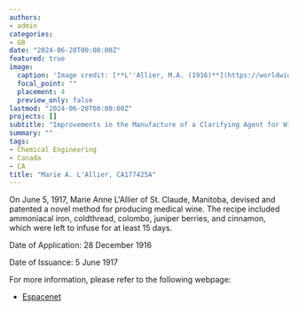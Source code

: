 ```yaml
---
authors:
- admin
categories:
- GB
date: "2024-06-20T00:00:00Z"
featured: true
image:
  caption: 'Image credit: [**L''Allier, M.A. (1916)**](https://worldwide.espacenet.com/patent/search/family/045297078/publication/CA177425A?q=pn%3DCA177425A)'
  focal_point: ""
  placement: 4
  preview_only: false
lastmod: "2024-06-20T00:00:00Z"
projects: []
subtitle: "Improvements in the Manufacture of a Clarifying Agent for Wine, Vinegar and Similar Liquids."
summary: ""
tags:
- Chemical Engineering
- Canada 
- CA
title: "Marie A. L'Allier, CA177425A"
---
```

On June 5, 1917, Marie Anne L'Allier of St. Claude, Manitoba, devised and patented a novel method for producing medical wine. The recipe included ammoniacal iron, coldthread, colombo, juniper berries, and cinnamon, which were left to infuse for at least 15 days.

Date of Application: 28 December 1916

Date of Issuance: 5 June 1917

For more information, please refer to the following webpage: 

- [Espacenet](https://worldwide.espacenet.com/patent/search/family/045297078/publication/CA177425A?q=pn%3DCA177425A)